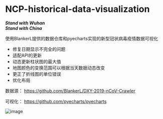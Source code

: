 # NCP-historical-data-visualization

***Stand with Wuhan<br>
Stand with China***

使用BlankerL提供的数据仓库和pyecharts实现的新型冠状病毒疫情数据可视化

* 修复日期显示不完全的问题<br>
* 适配API的更新<br>
* 动态更新柱状图的最大值<br>
* 地图颜色的变换范围可以根据当天数据动态改变<br>
* 更正了折线图的单位错误<br>
* 优化布局<br>

数据源：
https://github.com/BlankerL/DXY-2019-nCoV-Crawler

可视化：
https://github.com/pyecharts/pyecharts

![image](https://github.com/Mistletoer/NCP-historical-data-visualization-2019-nCoV-/blob/master/demo.gif)
